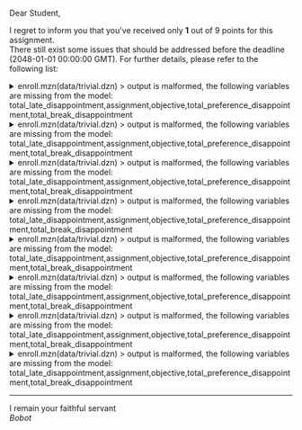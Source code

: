 Dear Student,

I regret to inform you that you've received only **1** out of 9 points for this assignment.\
There still exist some issues that should be addressed before the deadline (2048-01-01 00:00:00 GMT). For further details, please refer to the following list:

<details><summary>enroll.mzn(data/trivial.dzn) &gt; output is malformed, the following variables are missing from the model: total_late_disappointment,assignment,objective,total_preference_disappointment,total_break_disappointment</summary></details>
<details><summary>enroll.mzn(data/trivial.dzn) &gt; output is malformed, the following variables are missing from the model: total_late_disappointment,assignment,objective,total_preference_disappointment,total_break_disappointment</summary></details>
<details><summary>enroll.mzn(data/trivial.dzn) &gt; output is malformed, the following variables are missing from the model: total_late_disappointment,assignment,objective,total_preference_disappointment,total_break_disappointment</summary></details>
<details><summary>enroll.mzn(data/trivial.dzn) &gt; output is malformed, the following variables are missing from the model: total_late_disappointment,assignment,objective,total_preference_disappointment,total_break_disappointment</summary></details>
<details><summary>enroll.mzn(data/trivial.dzn) &gt; output is malformed, the following variables are missing from the model: total_late_disappointment,assignment,objective,total_preference_disappointment,total_break_disappointment</summary></details>
<details><summary>enroll.mzn(data/trivial.dzn) &gt; output is malformed, the following variables are missing from the model: total_late_disappointment,assignment,objective,total_preference_disappointment,total_break_disappointment</summary></details>
<details><summary>enroll.mzn(data/trivial.dzn) &gt; output is malformed, the following variables are missing from the model: total_late_disappointment,assignment,objective,total_preference_disappointment,total_break_disappointment</summary></details>
<details><summary>enroll.mzn(data/trivial.dzn) &gt; output is malformed, the following variables are missing from the model: total_late_disappointment,assignment,objective,total_preference_disappointment,total_break_disappointment</summary></details>

-----------
I remain your faithful servant\
_Bobot_